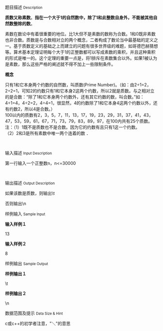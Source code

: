 <div class="panel panel-default">
<div class="area-title">
<span>
题目描述
<small>Description</small>
</span></div>
<div class="panel-body">

<p style=""><strong style="">质数又称素数</strong><span style="">。</span><strong style="">指在一个大于1的自然数中，除了1和此整数自身外，不能被其他自然数整除的数</strong><span style="">。</span></p>
<p style=""><span style="">素数在数论中有着很重要的地位。比1大但不是素数的数称为合数。1和0既非素数也非合数。质数是与合数相对立的两个概念，二者构成了数论当中最基础的定义之一。基于质数定义的基础之上而建立的问题有很多世界级的难题，如哥德巴赫猜想等。算术基本定理证明每个大于1的正整数都可以写成素数的乘积，并且这种乘积的形式是唯一的。这个定理的重要一点是，将1排斥在素数集合以外。如果1被认为是素数，那么这些严格的阐述就不得不加上一些限制条件。</span></p>
<p><strong>概念</strong></p>
<p>只有1和它本身两个约数的自然数，叫质数(Prime Number)。（如：由2÷1=2，2÷2=1，可知2的约数只有1和它本身2这两个约数，所以2就是质数。与之相对立的是合数：“除了1和它本身两个约数外，还有其它约数的数，叫合数。”如：4÷1=4，4÷2=2，4÷4=1，很显然，4的约数除了1和它本身4这两个约数以外，还有约数2，所以4是合数。）<br>100以内的质数有2，3，5，7，11，13，17，19，23，29，31，37，41，43，47，53，59，61，67，71，73，79，83，89，97，在100内共有25个质数。<br>注：（1）1既不是质数也不是合数。因为它的约数有且只有1这一个约数。<br>（2）2和3是所有素数中唯一两个连着的数 ．</p>
<p> </p>

</div>
</div>

<div class="panel panel-default">
<div class="area-title">
<span>
输入描述
<small>Input Description</small>
</span></div>
<div class="panel-body">
<p>第一行输入一个正整数n，n&lt;=30000</p>
<p> </p>

</div>
</div>
<div  class="panel panel-default">
<div class="area-title">
<span>
输出描述
<small>Output Description</small>
</span></div>
<div class="panel-body">

<p>如果该数是质数，则输出\t</p>
<p>否则输出\n</p>

</div>
</div>


<div class="panel panel-default">
<div class="area-title">
<span>
样例输入
<small>Sample Input</small>
</span></div>
<div class="panel-body">
<p><strong>输入样例１</strong></p>
<p>13</p>
<p><strong>输入样例２</strong></p>
<p>8</p>

</div>
</div>

<div class="panel panel-default">
<div class="area-title">
<span>
样例输出
<small>Sample Output</small>
</span></div>
<div class="panel-body">
<p><strong>样例输出１</strong></p>
<p>\t</p>
<p><strong>样例输出２</strong></p>
<p>\n</p>

</div>
</div>

<div class="panel panel-default">
<div class="area-title">
<span>
数据范围及提示
<small>Data Size & Hint</small>
</span></div>
<div class="panel-body">
<p>c或c++的初学者注意，"＼"的意思</p>
</div>
</div>
